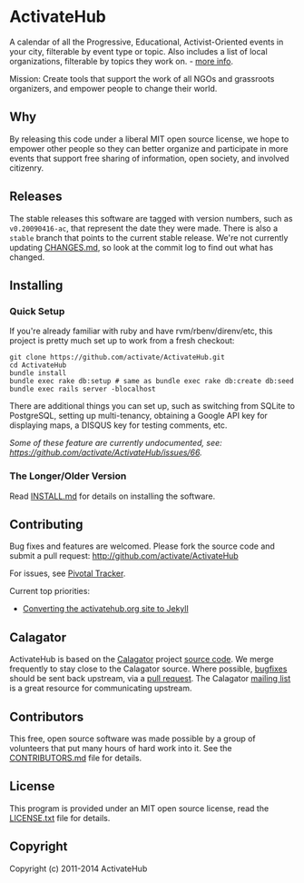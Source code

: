 ActivateHub
===========

A calendar of all the Progressive, Educational, Activist-Oriented events in your city, filterable by event type or topic. Also includes a list of local organizations, filterable by topics they work on. - [more info](http://activatehub.org/).

Mission:  Create tools that support the work of all NGOs and grassroots organizers, and empower people to change their world.


Why 
---

By releasing this code under a liberal MIT open source license, we hope to empower other people so they can better organize and participate in more events that support free sharing of information, open society, and involved citizenry.


Releases
--------

The stable releases this software are tagged with version numbers, such as `v0.20090416-ac`, that represent the date they were made. There is also a `stable` branch that points to the current stable release. We're not currently updating [CHANGES.md](CHANGES.md), so look at the commit log to find out what has changed.


Installing
----------
### Quick Setup
If you're already familiar with ruby and have rvm/rbenv/direnv/etc, this
project is pretty much set up to work from a fresh checkout:
```
git clone https://github.com/activate/ActivateHub.git
cd ActivateHub
bundle install
bundle exec rake db:setup # same as bundle exec rake db:create db:seed
bundle exec rails server -blocalhost
```

There are additional things you can set up, such as switching from SQLite
to PostgreSQL, setting up multi-tenancy, obtaining a Google API key for
displaying maps, a DISQUS key for testing comments, etc.

_Some of these feature are currently undocumented, see:
<https://github.com/activate/ActivateHub/issues/66>._

### The Longer/Older Version
Read [INSTALL.md](INSTALL.md) for details on installing the software.


Contributing
------------

Bug fixes and features are welcomed. Please fork the source code and submit a pull request: <http://github.com/activate/ActivateHub>

For issues, see [Pivotal Tracker](https://www.pivotaltracker.com/projects/365511).

Current top priorities:

* [Converting the activatehub.org site to Jekyll](https://github.com/activate/ActivateHub/issues/34)

Calagator
---------

ActivateHub is based on the [Calagator](http://calagator.org/) project [source code](http://github.com/calagator/calagator/). We merge frequently to stay close to the Calagator source. Where possible, [bugfixes](http://code.google.com/p/calagator/issues/list) should be sent back upstream, via a [pull request](http://help.github.com/pull-requests/). The Calagator [mailing list](http://groups.google.com/group/pdx-tech-calendar/) is a great resource for communicating upstream.


Contributors
------------

This free, open source software was made possible by a group of volunteers that put many hours of hard work into it. See the [CONTRIBUTORS.md](CONTRIBUTORS.md) file for details.


License
-------

This program is provided under an MIT open source license, read the [LICENSE.txt](LICENSE.txt) file for details.


Copyright
---------

Copyright (c) 2011-2014 ActivateHub
